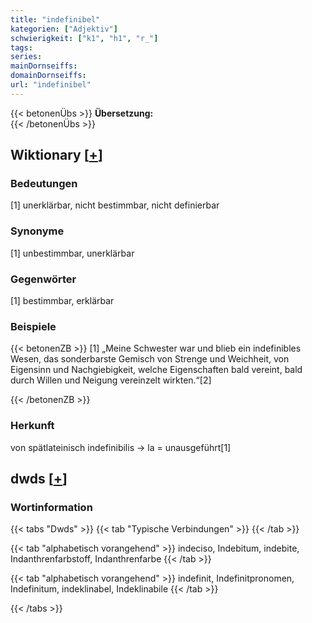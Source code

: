 ```yaml
---
title: "indefinibel"
kategorien: ["Adjektiv"]
schwierigkeit: ["k1", "h1", "r_"]
tags:
series:
mainDornseiffs:
domainDornseiffs:
url: "indefinibel"
---
```


{{< betonenÜbs >}}
**Übersetzung:**  
{{< /betonenÜbs >}}

## Wiktionary [[+](https://de.wiktionary.org/wiki/indefinibel)]

### Bedeutungen
[1] unerklärbar, nicht bestimmbar, nicht definierbar  

### Synonyme
[1] unbestimmbar, unerklärbar  

### Gegenwörter
[1] bestimmbar, erklärbar  

### Beispiele
{{< betonenZB >}}
[1] „Meine Schwester war und blieb ein indefinibles Wesen, das sonderbarste Gemisch von Strenge und Weichheit, von Eigensinn und Nachgiebigkeit, welche Eigenschaften bald vereint, bald durch Willen und Neigung vereinzelt wirkten.“[2]  

{{< /betonenZB >}}
### Herkunft
von spätlateinisch indefinibilis → la = unausgeführt[1]  



## dwds [[+](https://www.dwds.de/wb/indefinibel)]

### Wortinformation
{{< tabs "Dwds" >}}
{{< tab "Typische Verbindungen" >}}
{{< /tab >}}

{{< tab "alphabetisch vorangehend" >}}
indeciso, Indebitum, indebite, Indanthrenfarbstoff, Indanthrenfarbe
{{< /tab >}}

{{< tab "alphabetisch vorangehend" >}}
indefinit, Indefinitpronomen, Indefinitum, indeklinabel, Indeklinabile
{{< /tab >}}

{{< /tabs >}}

